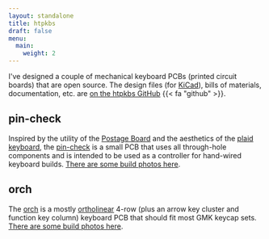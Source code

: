 ```yaml
---
layout: standalone
title: htpkbs
draft: false
menu:
  main:
    weight: 2
---
```


I've designed a couple of mechanical keyboard PCBs (printed circuit boards) that are open source. The design files (for [KiCad](https://www.kicad.org/)), bills of materials, documentation, etc. are [on the htpkbs GitHub](https://github.com/htpkbs/) {{< fa "github" >}}.

## pin-check

Inspired by the utility of the [Postage Board](https://github.com/LifeIsOnTheWire/Postage-Board) and the aesthetics of the [plaid keyboard](https://github.com/hsgw/plaid), the [pin-check](https://github.com/htpkbs/pin-check) is a small PCB that uses all through-hole components and is intended to be used as a controller for hand-wired keyboard builds. [There are some build photos here](https://imgur.com/a/NQUPJTM).

## orch

The [orch](https://github.com/htpkbs/orch) is a mostly [ortholinear](https://www.reviewgeek.com/70291/what-is-an-ortholinear-keyboard-and-should-you-use-one/) 4-row (plus an arrow key cluster and function key column) keyboard PCB that should fit most GMK keycap sets. [There are some build photos here](https://imgur.com/a/1ZECo2k).